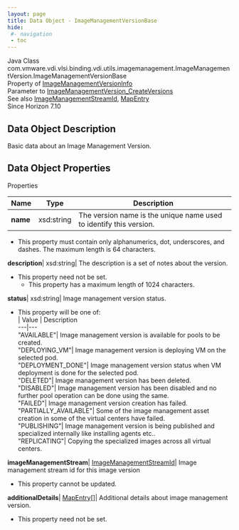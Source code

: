 ```yaml
---
layout: page
title: Data Object - ImageManagementVersionBase
hide:
 #- navigation
 - toc
---
```






Java Class
    com.vmware.vdi.vlsi.binding.vdi.utils.imagemanagement.ImageManagementVersion.ImageManagementVersionBase  
Property of
     [ImageManagementVersionInfo](vdi.utils.imagemanagement.ImageManagementVersion.ImageManagementVersionInfo.md#field_detail)  
Parameter to
     [ImageManagementVersion_CreateVersions](vdi.utils.imagemanagement.ImageManagementVersion.md#createVersions)  
See also
     [ImageManagementStreamId](vdi.entity.ImageManagementStreamId.md), [MapEntry](vdi.util.MapEntry.md)  
Since 
    Horizon 7.10

## Data Object Description 

Basic data about an Image Management Version. 

## Data Object Properties

Properties

Name |  Type |  Description   
---|---|---  
**name**|  xsd:string|  The version name is the unique name used to identify this version.   


  * This property must contain only alphanumerics, dot, underscores, and dashes. The maximum length is 64 characters. 

  
**description**|  xsd:string|  The description is a set of notes about the version.   


* This property need not be set.
  * This property has a maximum length of 1024 characters. 

  
**status**|  xsd:string|  Image management version status.   


  * This property will be one of:  
|  Value |  Description   
---|---  
"AVAILABLE"| Image management version is available for pools to be created.  
"DEPLOYING_VM"| Image management version is deploying VM on the selected pod.  
"DEPLOYMENT_DONE"| Image management version status when VM deployment is done for the selected pod.  
"DELETED"| Image management version has been deleted.  
"DISABLED"| Image management version has been disabled and no further pool operation can be done using the same.  
"FAILED"| Image management version creation has failed.  
"PARTIALLY_AVAILABLE"| Some of the image management asset creation in some of the virtual centers have failed.  
"PUBLISHING"| Image management version is being published and specialized internally like installing agents etc..  
"REPLICATING"| Copying the specialized images across all virtual centers.  

  
**imageManagementStream**| [ImageManagementStreamId](vdi.entity.ImageManagementStreamId.md)|  Image management stream id for this image version   


* This property cannot be updated.

  
**additionalDetails**| [MapEntry[]](vdi.util.MapEntry.md)|  Additional details about image management version.   


* This property need not be set.

  
  
  
   
  
  

